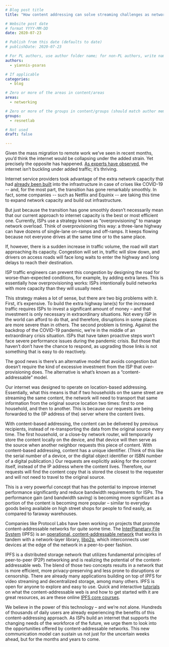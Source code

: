 ```yaml
---
# Blog post title
title: "How content addressing can solve streaming challenges as networks are overloaded"

# Website post date
# format YYYY-MM-DD
date: 2020-07-23

# Publish from this date (defaults to date)
# publishDate: 2020-07-23

# For PL authors, use author folder name; for non-PL authors, write name as in paper within ""
authors:
  - yiannis-psaras

# If applicable
categories:
  - blog

# Zero or more of the areas in content/areas
areas:
  - networking

# Zero or more of the groups in content/groups (should match author membership)
groups:
  - resnetlab

# Not used
draft: false

---
```

Given the mass migration to remote work we’ve seen in recent months, you’d think the internet would be collapsing under the added strain. Yet precisely the opposite has happened. [As experts have observed](https://www.technologyreview.com/2020/04/07/998552/why-the-coronavirus-lockdown-is-making-the-internet-better-than-ever/), the internet isn’t buckling under added traffic; it’s thriving.

Internet service providers took advantage of the extra network capacity that had [already been built](https://www.networkworld.com/article/3541357/why-didnt-covid-19-break-the-internet.html) into the infrastructure in case of crises like COVID-19 -- and, for the most part, the transition has gone remarkably smoothly. In fact, some companies -- such as Netflix and Equinix -- are taking this time to expand network capacity and build out infrastructure.

But just because the transition has gone smoothly doesn’t necessarily mean that our current approach to internet capacity is the best or most efficient one. Currently, ISPs use a strategy known as “overprovisioning” to manage network overload. Think of overprovisioning this way: a three-lane highway can have dozens of single-lane on-ramps and off-ramps. It keeps flowing because not everyone drives at the same time or to the same place.

If, however, there is a sudden increase in traffic volume, the road will start approaching its capacity. Congestion will set in, traffic will slow down, and drivers on access roads will face long waits to enter the highway and long delays to reach their destination.

ISP traffic engineers can prevent this congestion by designing the road for worse-than-expected conditions, for example, by adding extra lanes. This is essentially how overprovisioning works: ISPs intentionally build networks with more capacity than they will usually need. 

This strategy makes a lot of sense, but there are two big problems with it. First, it’s expensive. To build the extra highway lane(s) for the increased traffic requires ISPs to invest a significant amount of money – and that investment is only necessary in extraordinary situations. Not every ISP in the world can afford to do that, and therefore, disruptions in some places are more severe than in others. The second problem is timing. Against the backdrop of the COVID-19 pandemic, we’re in the middle of an extraordinary crisis situation. ISPs that have taken proactive steps won’t face severe performance issues during the pandemic crisis. But those that haven’t don’t have the chance to respond, as upgrading those links is not something that is easy to do reactively.

The good news is there’s an alternative model that avoids congestion but doesn’t require the kind of excessive investment from the ISP that over-provisioning does. The alternative is what’s known as a “content-addressable” model.

Our internet was designed to operate on location-based addressing. Essentially, what this means is that if two households on the same street are streaming the same content, the network will need to transport that same information from the original source location two times: first to one household, and then to another. This is because our requests are being forwarded to the (IP address of the) server where the content lives.

With content-based addressing, the content can be delivered by previous recipients, instead of re-transporting the data from the original source every time. The first household, or a close-by network router, will temporarily store the content locally on the device, and that device will then serve as the source when another neighbor requests this piece of content. With content-based addressing, content has a unique identifier. (Think of this like the serial number of a device, or the digital object identifier or ISBN number of a digital publication.) Our requests are explicitly asking for the content itself, instead of the IP address where the content lives. Therefore, our requests will find the content copy that is stored the closest to the requester and will not need to travel to the original source.

This is a very powerful concept that has the potential to improve internet performance significantly and reduce bandwidth requirements for ISPs. The performance gain (and bandwidth saving) is becoming more significant as a portion of the content is becoming more popular – similar to everyday goods being available on high street shops for people to find easily, as compared to faraway warehouses.

Companies like Protocol Labs have been working on projects that promote content-addressable networks for quite some time. The [InterPlanetary File System](http://docs.ipfs.io) (IPFS) is an [operational, content-addressable network](https://www.youtube.com/watch?v=0IGzEYixJHk) that works in tandem with a network-layer library, [libp2p](http://libp2p.io), which interconnects user devices at the edge of the network in a peer-to-peer fashion.

IPFS is a distributed storage network that utilizes fundamental principles of peer-to-peer (P2P) networking and is realizing the potential of the content-addressable web. The blend of those two concepts results in a network that is more efficient, more privacy-preserving and less prone to disruptions or censorship. There are already many applications building on top of IPFS for video streaming and decentralized storage, among many others. IPFS is open for anyone to explore and easy to use. Quick and interactive [tutorials](https://proto.school/#/) on what the content-addressable web is and how to get started with it are great resources, as are these online [IPFS core courses](https://www.youtube.com/playlist?list=PLuhRWgmPaHtSsHMhjeWpfOzr8tonPaePu).

We believe in the power of this technology – and we’re not alone. Hundreds of thousands of daily users are already experiencing the benefits of this content-addressing approach. As ISPs build an internet that supports the changing needs of the workforce of the future, we urge them to look into the opportunities offered by content-addressable networks. This new communication model can sustain us not just for the uncertain weeks ahead, but for the months and years to come.

